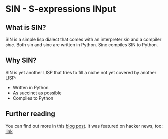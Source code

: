 # SIN - S-expressions INput

## What is SIN?
SIN is a simple lisp dialect that comes with an interpreter *sin* and a compiler *sinc*.
Both sin and sinc are written in Python. Sinc compiles SIN to Python.

## Why SIN?
SIN is yet another LISP that tries to fill a niche not yet covered by another LISP:

* Written in Python
* As succinct as possible
* Compiles to Python

## Further reading
You can find out more in this [blog post](https://bernhardkausler.wordpress.com/2009/11/28/sinc-%E2%80%94-the-tiniest-lisp-compiler-to-python/).
It was featured on hacker news, too:
[link](https://news.ycombinator.com/item?id=1950342)
